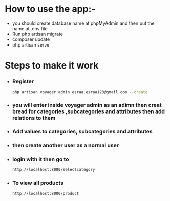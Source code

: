 # How to use the app:-
- you should create database name at phpMyAdmin and then put the name at .env file
- Run php artisan migrate
- composer update
- php artisan serve
# Steps to make it work
-  ### Register
    ```sh   
    php artisan voyager:admin esraa.esraa123@gmail.com --create
      ```
   
-  ###  you will enter inside voyager admin as an adimn then creat bread for categories ,subcategories and attributes then add relations to them
 
-  ### Add values to categories, subcategories and attributes
-  ###  then create another user as a normal user
-  ### login with it then go to
     ```sh
     http://localhost:8000/selectcategory
    ```
   
-  ### To view all products 
     ```sh
     http://localhost:8000/product
    ```

    



 